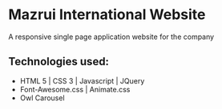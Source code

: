 # Mazrui International Website
A responsive single page application website for the company

## Technologies used: 
   * HTML 5 | CSS 3 | Javascript | JQuery
   * Font-Awesome.css | Animate.css
   * Owl Carousel
